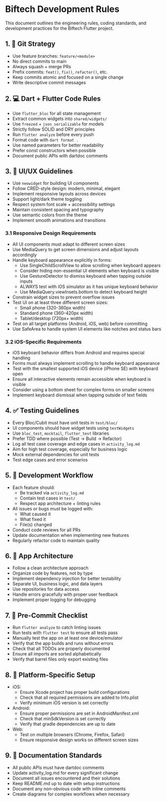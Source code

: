 # Biftech Development Rules

This document outlines the engineering rules, coding standards, and development practices for the Biftech Flutter project.

## 1. 🚀 Git Strategy
- Use feature branches: `feature/<module>`
- No direct commits to main
- Always squash + merge PRs
- Prefix commits: `feat()`, `fix()`, `refactor()`, etc.
- Keep commits atomic and focused on a single change
- Write descriptive commit messages

## 2. 💻 Dart + Flutter Code Rules
- Use `flutter_bloc` for all state management
- Extract common widgets into `shared/widgets/`
- Use `freezed` + `json_serializable` for models
- Strictly follow SOLID and DRY principles
- Run `flutter analyze` before every push
- Format code with `dart format .`
- Use named parameters for better readability
- Prefer const constructors when possible
- Document public APIs with dartdoc comments

## 3. 🎨 UI/UX Guidelines
- Use `neowidget` for building UI components
- Follow CRED-style design: modern, minimal, elegant
- Implement responsive layouts across devices
- Support light/dark theme toggling
- Respect system font scale + accessibility settings
- Maintain consistent spacing and typography
- Use semantic colors from the theme
- Implement smooth animations and transitions

### 3.1 Responsive Design Requirements
- All UI components must adapt to different screen sizes
- Use MediaQuery to get screen dimensions and adjust layouts accordingly
- Handle keyboard appearance explicitly in forms:
  - Use SingleChildScrollView to allow scrolling when keyboard appears
  - Consider hiding non-essential UI elements when keyboard is visible
  - Use GestureDetector to dismiss keyboard when tapping outside inputs
  - ALWAYS test with iOS simulator as it has unique keyboard behavior
  - Use MediaQuery.viewInsets.bottom to detect keyboard height
- Constrain widget sizes to prevent overflow issues
- Test UI on at least three different screen sizes:
  - Small phone (320-360px width)
  - Standard phone (360-420px width)
  - Tablet/desktop (720px+ width)
- Test on all target platforms (Android, iOS, web) before committing
- Use SafeArea to handle system UI elements like notches and status bars

### 3.2 iOS-Specific Requirements
- iOS keyboard behavior differs from Android and requires special handling
- Forms must always implement scrolling to handle keyboard appearance
- Test with the smallest supported iOS device (iPhone SE) with keyboard open
- Ensure all interactive elements remain accessible when keyboard is visible
- Consider using a bottom sheet for complex forms on smaller screens
- Implement keyboard dismissal when tapping outside of text fields

## 4. ✅ Testing Guidelines
- Every Bloc/Cubit must have unit tests in `test/bloc/`
- UI components should have widget tests using `testWidgets`
- Use `bloc_test`, `mocktail`, `flutter_test` libraries
- Prefer TDD where possible (Test → Build → Refactor)
- Log all test case coverage and edge cases in `activity_log.md`
- Aim for high test coverage, especially for business logic
- Mock external dependencies for unit tests
- Test edge cases and error scenarios

## 5. 🔄 Development Workflow
- Each feature should:
  - Be tracked via `activity_log.md`
  - Contain test cases in `test/`
  - Respect app architecture + linting rules
- All issues or bugs must be logged with:
  - What caused it
  - What fixed it
  - File(s) changed
- Conduct code reviews for all PRs
- Update documentation when implementing new features
- Regularly refactor code to maintain quality

## 6. 📱 App Architecture
- Follow a clean architecture approach
- Organize code by features, not by type
- Implement dependency injection for better testability
- Separate UI, business logic, and data layers
- Use repositories for data access
- Handle errors gracefully with proper user feedback
- Implement proper logging for debugging

## 7. 🧪 Pre-Commit Checklist
- Run `flutter analyze` to catch linting issues
- Run tests with `flutter test` to ensure all tests pass
- Manually test the app on at least one device/emulator
- Verify that the app builds and runs without errors
- Check that all TODOs are properly documented
- Ensure all imports are sorted alphabetically
- Verify that barrel files only export existing files

## 8. 🔧 Platform-Specific Setup
- iOS:
  - Ensure Xcode project has proper build configurations
  - Check that all required permissions are added to Info.plist
  - Verify minimum iOS version is set correctly
- Android:
  - Ensure proper permissions are set in AndroidManifest.xml
  - Check that minSdkVersion is set correctly
  - Verify that gradle dependencies are up to date
- Web:
  - Test on multiple browsers (Chrome, Firefox, Safari)
  - Ensure responsive design works on different screen sizes

## 9. 📝 Documentation Standards
- All public APIs must have dartdoc comments
- Update activity_log.md for every significant change
- Document all issues encountered and their solutions
- Keep README.md up to date with setup instructions
- Document any non-obvious code with inline comments
- Create diagrams for complex workflows when necessary
